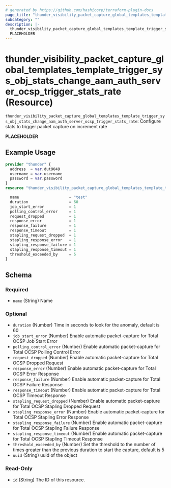 ```yaml
---
# generated by https://github.com/hashicorp/terraform-plugin-docs
page_title: "thunder_visibility_packet_capture_global_templates_template_trigger_sys_obj_stats_change_aam_auth_server_ocsp_trigger_stats_rate Resource - terraform-provider-thunder"
subcategory: ""
description: |-
  thunder_visibility_packet_capture_global_templates_template_trigger_sys_obj_stats_change_aam_auth_server_ocsp_trigger_stats_rate: Configure stats to trigger packet capture on increment rate
  PLACEHOLDER
---
```


# thunder_visibility_packet_capture_global_templates_template_trigger_sys_obj_stats_change_aam_auth_server_ocsp_trigger_stats_rate (Resource)

`thunder_visibility_packet_capture_global_templates_template_trigger_sys_obj_stats_change_aam_auth_server_ocsp_trigger_stats_rate`: Configure stats to trigger packet capture on increment rate

__PLACEHOLDER__

## Example Usage

```terraform
provider "thunder" {
  address  = var.dut9049
  username = var.username
  password = var.password
}
resource "thunder_visibility_packet_capture_global_templates_template_trigger_sys_obj_stats_change_aam_auth_server_ocsp_trigger_stats_rate" "thunder_visibility_packet_capture_global_templates_template_trigger_sys_obj_stats_change_aam_auth_server_ocsp_trigger_stats_rate" {

  name                      = "test"
  duration                  = 60
  job_start_error           = 1
  polling_control_error     = 1
  request_dropped           = 1
  response_error            = 1
  response_failure          = 1
  response_timeout          = 1
  stapling_request_dropped  = 1
  stapling_response_error   = 1
  stapling_response_failure = 1
  stapling_response_timeout = 1
  threshold_exceeded_by     = 5
}
```

<!-- schema generated by tfplugindocs -->
## Schema

### Required

- `name` (String) Name

### Optional

- `duration` (Number) Time in seconds to look for the anomaly, default is 60
- `job_start_error` (Number) Enable automatic packet-capture for Total OCSP Job Start Error
- `polling_control_error` (Number) Enable automatic packet-capture for Total OCSP Polling Control Error
- `request_dropped` (Number) Enable automatic packet-capture for Total OCSP Dropped Request
- `response_error` (Number) Enable automatic packet-capture for Total OCSP Error Response
- `response_failure` (Number) Enable automatic packet-capture for Total OCSP Failure Response
- `response_timeout` (Number) Enable automatic packet-capture for Total OCSP Timeout Response
- `stapling_request_dropped` (Number) Enable automatic packet-capture for Total OCSP Stapling Dropped Request
- `stapling_response_error` (Number) Enable automatic packet-capture for Total OCSP Stapling Error Response
- `stapling_response_failure` (Number) Enable automatic packet-capture for Total OCSP Stapling Failure Response
- `stapling_response_timeout` (Number) Enable automatic packet-capture for Total OCSP Stapling Timeout Response
- `threshold_exceeded_by` (Number) Set the threshold to the number of times greater than the previous duration to start the capture, default is 5
- `uuid` (String) uuid of the object

### Read-Only

- `id` (String) The ID of this resource.


